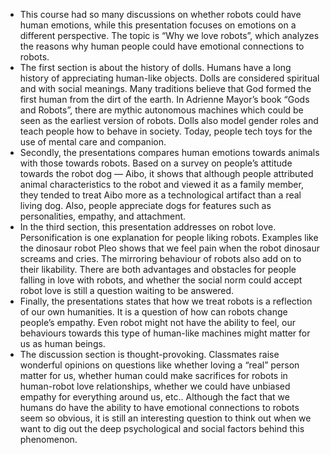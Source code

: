 - This course had so many discussions on whether robots could have human emotions, while this presentation focuses on emotions on a different perspective. The topic is “Why we love robots”, which analyzes the reasons why human people could have emotional connections to robots. 
- The first section is about the history of dolls. Humans have a long history of appreciating human-like objects. Dolls are considered spiritual and with social meanings. Many traditions believe that God formed the first human from the dirt of the earth. In Adrienne Mayor’s book “Gods and Robots”, there are mythic autonomous machines which could be seen as the earliest version of robots. Dolls also model gender roles and teach people how to behave in society. Today, people tech toys for the use of mental care and companion. 
- Secondly, the presentations compares human emotions towards animals with those towards robots. Based on a survey on people’s attitude towards the robot dog — Aibo, it shows that although people attributed animal characteristics to the robot and viewed it as a family member, they tended to treat Aibo more as a technological artifact than a real living dog. Also, people appreciate dogs for features such as personalities, empathy, and attachment.
- In the third section, this presentation addresses on robot love. Personification is one explanation for people liking robots. Examples like the dinosaur robot Pleo shows that we feel pain when the robot dinosaur screams and cries. The mirroring behaviour of robots also add on to their likability. There are both advantages and obstacles for people falling in love with robots, and whether the social norm could accept robot love is still a question waiting to be answered. 
- Finally, the presentations states that how we treat robots is a reflection of our own humanities. It is a question of how can robots change people’s empathy. Even robot might not have the ability to feel, our behaviours towards this type of human-like machines might matter for us as human beings. 
- The discussion section is thought-provoking. Classmates raise wonderful opinions on questions like whether loving a “real” person matter for us, whether human could make sacrifices for robots in human-robot love relationships, whether we could have unbiased empathy for everything around us, etc.. Although the fact that we humans do have the ability to have emotional connections to robots seem so obvious, it is still an interesting question to think out when we want to dig out the deep psychological and social factors behind this phenomenon. 
